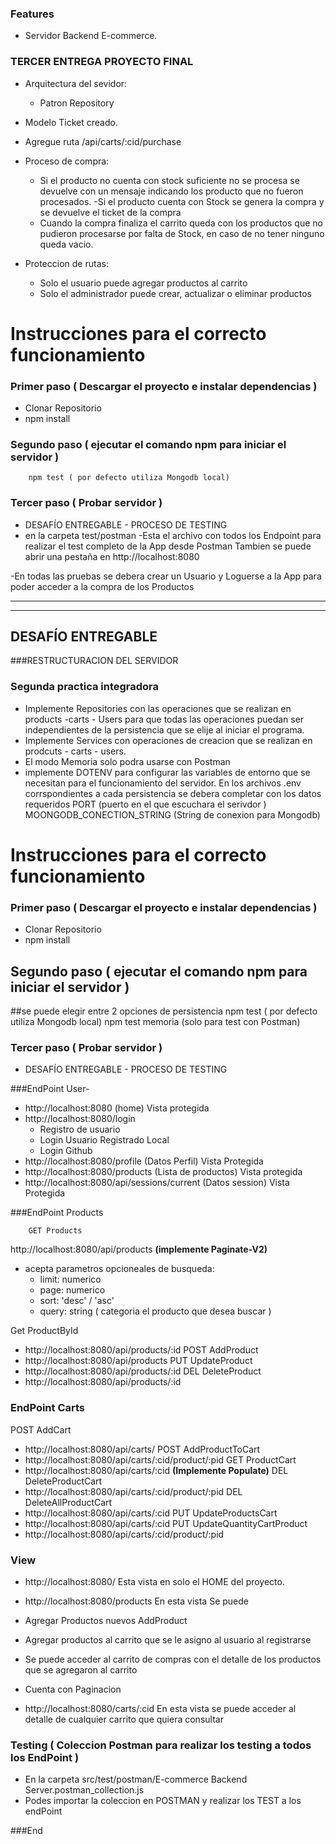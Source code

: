 ### Features

- Servidor Backend E-commerce.

### TERCER ENTREGA PROYECTO FINAL

- Arquitectura del sevidor:
	- Patron Repository
- Modelo Ticket creado.
- Agregue ruta /api/carts/:cid/purchase
- Proceso de compra:
	- Si el producto no cuenta con stock suficiente no se procesa se devuelve con un mensaje  indicando los producto que no fueron procesados.
	-Si el producto cuenta con Stock se genera la compra y se devuelve el ticket de la compra
	- Cuando la compra finaliza el carrito queda con los productos que no pudieron procesarse por falta de Stock, en caso de no tener ninguno queda vacio.

- Proteccion de rutas:
	- Solo el usuario puede agregar productos al carrito
	- Solo el administrador puede crear, actualizar o eliminar productos

#  Instrucciones para el correcto funcionamiento

### Primer paso ( Descargar el proyecto e instalar dependencias )
- Clonar Repositorio
- npm install

### Segundo paso ( ejecutar el comando npm para iniciar el servidor )
		npm test ( por defecto utiliza Mongodb local)

### Tercer paso ( Probar servidor )
- DESAFÍO ENTREGABLE - PROCESO DE TESTING
- en la carpeta test/postman 
	-Esta el archivo con todos los Endpoint para realizar el test completo de la App desde Postman
	 Tambien se puede abrir una pestaña en http://localhost:8080

-En todas las pruebas se debera crear un Usuario y Loguerse a la App para poder acceder a la compra de los Productos


---------------------------------------------------------------------------------------------------

------------

## DESAFÍO ENTREGABLE 
###RESTRUCTURACION DEL SERVIDOR

### Segunda practica integradora

- Implemente  Repositories con las operaciones que se realizan en products -carts - Users para que todas las operaciones puedan  ser independientes de la persistencia que se elije al iniciar el programa.
- Implemente Services con operaciones de creacion que se realizan en prodcuts - carts - users.
- El modo Memoria solo podra usarse con Postman 
- implemente DOTENV para configurar las variables de entorno que se necesitan para el funcionamiento del servidor.
	En los archivos .env corrspondientes a cada persistencia se debera completar con los datos requeridos 
	PORT (puerto en el que escuchara el serivdor )
	MOONGODB_CONECTION_STRING (String de conexion para Mongodb)


#  Instrucciones para el correcto funcionamiento

### Primer paso ( Descargar el proyecto e instalar dependencias )
- Clonar Repositorio
- npm install

## Segundo paso ( ejecutar el comando npm para iniciar el servidor )
##se puede elegir entre 2 opciones de persistencia
		npm test ( por defecto utiliza Mongodb local)
		npm test memoria (solo para test con Postman)
		

### Tercer paso ( Probar servidor )
- DESAFÍO ENTREGABLE - PROCESO DE TESTING

###EndPoint User-
- http://localhost:8080 (home) Vista protegida
- http://localhost:8080/login    
   - Registro de usuario
   - Login Usuario Registrado Local
   - Login Github
- http://localhost:8080/profile (Datos Perfil) Vista Protegida
- http://localhost:8080/products (Lista de productos) Vista protegida
- http://localhost:8080/api/sessions/current (Datos session) Vista Protegida 

###EndPoint Products

		GET Products
http://localhost:8080/api/products **(implemente Paginate-V2)**
- acepta parametros opcioneales de busqueda:
	- limit: numerico
	- page: numerico
	- sort: 'desc' / 'asc'
	- query: string ( categoria el producto que desea buscar )

Get ProductById
- http://localhost:8080/api/products/:id
POST AddProduct
- http://localhost:8080/api/products
PUT UpdateProduct
- http://localhost:8080/api/products/:id
DEL DeleteProduct
- http://localhost:8080/api/products/:id

### EndPoint Carts
POST AddCart
- http://localhost:8080/api/carts/
POST AddProductToCart
- http://localhost:8080/api/carts/:cid/product/:pid
GET ProductCart
- http://localhost:8080/api/carts/:cid **(Implemente Populate)**
DEL DeleteProductCart
- http://localhost:8080/api/carts/:cid/product/:pid
DEL DeleteAllProductCart
- http://localhost:8080/api/carts/:cid
PUT UpdateProductsCart 
- http://localhost:8080/api/carts/:cid
PUT UpdateQuantityCartProduct 
- http://localhost:8080/api/carts/:cid/product/:pid

### View 

- http://localhost:8080/
	 Esta vista en solo el HOME del proyecto. 

- http://localhost:8080/products
	En esta vista Se puede 

- Agregar Productos nuevos AddProduct
- Agregar productos al carrito que se le asigno al usuario al registrarse
- Se puede acceder al carrito de compras con el detalle de los productos que se agregaron al carrito
- Cuenta con Paginacion 

- http://localhost:8080/carts/:cid
	En esta vista se puede acceder al detalle de cualquier carrito que quiera consultar 

### Testing ( Coleccion Postman para realizar los testing a todos los EndPoint )
- En la carpeta src/test/postman/E-commerce Backend Server.postman_collection.js
- Podes importar la coleccion en POSTMAN y realizar los TEST a los endPoint



###End